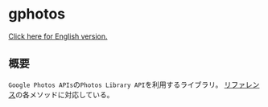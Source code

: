 # gphotos

[Click here for English version.](./README.md)

## 概要

`Google Photos APIs`の`Photos Library API`を利用するライブラリ。
[リファレンス](https://developers.google.com/photos/library/reference/rest)の各メソッドに対応している。
